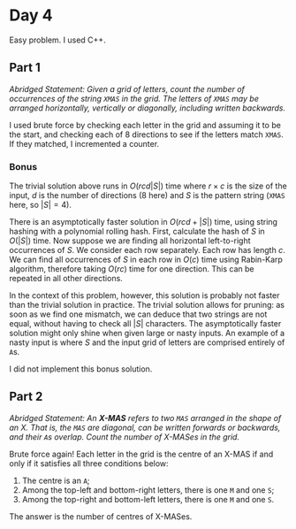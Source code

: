 # Day 4

Easy problem. I used C++.

## Part 1

*Abridged Statement: Given a grid of letters, count the number of occurrences of the string `XMAS` in the grid. The letters of `XMAS` may be arranged horizontally, vertically or diagonally, including written backwards.*

I used brute force by checking each letter in the grid and assuming it to be the start, and checking each of 8 directions to see if the letters match `XMAS`. If they matched, I incremented a counter.

### Bonus

The trivial solution above runs in $`O(rcd|S|)`$ time where $`r \times c`$ is the size of the input, $`d`$ is the number of directions ($`8`$ here) and $`S`$ is the pattern string (`XMAS` here, so $`|S| = 4`$).

There is an asymptotically faster solution in $`O(rcd + |S|)`$ time, using string hashing with a polynomial rolling hash. First, calculate the hash of $`S`$ in $`O(|S|)`$ time. Now suppose we are finding all horizontal left-to-right occurrences of $`S`$. We consider each row separately. Each row has length $`c`$. We can find all occurrences of $`S`$ in each row in $`O(c)`$ time using Rabin-Karp algorithm, therefore taking $`O(rc)`$ time for one direction. This can be repeated in all other directions.

In the context of this problem, however, this solution is probably not faster than the trivial solution in practice. The trivial solution allows for pruning: as soon as we find one mismatch, we can deduce that two strings are not equal, without having to check all $`|S|`$ characters. The asymptotically faster solution might only shine when given large or nasty inputs. An example of a nasty input is where $`S`$ and the input grid of letters are comprised entirely of `A`s.

I did not implement this bonus solution.

## Part 2

*Abridged Statement: An **X-MAS** refers to two `MAS` arranged in the shape of an X. That is, the `MAS` are diagonal, can be written forwards or backwards, and their `A`s overlap. Count the number of X-MASes in the grid.*

Brute force again! Each letter in the grid is the centre of an X-MAS if and only if it satisfies all three conditions below:

1. The centre is an `A`;
2. Among the top-left and bottom-right letters, there is one `M` and one `S`;
3. Among the top-right and bottom-left letters, there is one `M` and one `S`.

The answer is the number of centres of X-MASes.